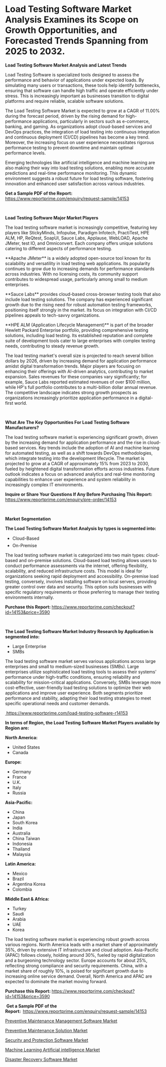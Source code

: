<p><h1>Load Testing Software Market Analysis Examines its Scope on Growth Opportunities, and Forecasted Trends Spanning from 2025 to 2032.</h1></p><p><strong>Load Testing Software Market Analysis and Latest Trends</strong></p>
<p><p>Load Testing Software is specialized tools designed to assess the performance and behavior of applications under expected loads. By simulating many users or transactions, these tools help identify bottlenecks, ensuring that software can handle high traffic and operate efficiently under stress. This is increasingly important as businesses transition to digital platforms and require reliable, scalable software solutions.</p><p>The Load Testing Software Market is expected to grow at a CAGR of 11.00% during the forecast period, driven by the rising demand for high-performance applications, particularly in sectors such as e-commerce, banking, and gaming. As organizations adopt cloud-based services and DevOps practices, the integration of load testing into continuous integration and continuous deployment (CI/CD) pipelines has become a key trend. Moreover, the increasing focus on user experience necessitates rigorous performance testing to prevent downtime and maintain optimal performance levels.</p><p>Emerging technologies like artificial intelligence and machine learning are also making their way into load testing solutions, enabling more accurate predictions and real-time performance monitoring. This dynamic environment suggests a robust future for load testing software, fostering innovation and enhanced user satisfaction across various industries.</p></p>
<p><strong>Get a Sample PDF of the Report:&nbsp;</strong> <a href="https://www.reportprime.com/enquiry/request-sample/14153?utm_campaign=1137&utm_medium=2&utm_source=Github&utm_content=ia&utm_term=20032025&utm_id=load-testing-software">https://www.reportprime.com/enquiry/request-sample/14153</a></p>
<p>&nbsp;</p>
<p><strong>Load Testing Software Major Market Players</strong></p>
<p><p>The load testing software market is increasingly competitive, featuring key players like StickyMinds, Infopulse, Paradigm Infotech, PractiTest, HPE ALM, HP, ReQtest, SoapUI, Sauce Labs, Applause, WebLOAD, Apache JMeter, test IO, and Omniconvert. Each company offers unique solutions catering to different aspects of performance testing.</p><p>**Apache JMeter** is a widely adopted open-source tool known for its scalability and versatility in load testing web applications. Its popularity continues to grow due to increasing demands for performance standards across industries. With no licensing costs, its community support contributes to widespread usage, particularly among small to medium enterprises.</p><p>**Sauce Labs** provides cloud-based cross-browser testing tools that also include load testing solutions. The company has experienced significant growth due to the rising need for robust automation testing frameworks, positioning itself strongly in the market. Its focus on integration with CI/CD pipelines appeals to tech-savvy organizations.</p><p>**HPE ALM (Application Lifecycle Management)** is part of the broader Hewlett Packard Enterprise portfolio, providing comprehensive testing solutions, including load testing. Its established reputation and complete suite of development tools cater to large enterprises with complex testing needs, contributing to steady revenue growth.</p><p>The load testing market's overall size is projected to reach several billion dollars by 2026, driven by increasing demand for application performance amidst digital transformation trends. Major players are focusing on enhancing their offerings with AI-driven analytics, contributing to market expansion. Sales revenues for these companies vary significantly; for example, Sauce Labs reported estimated revenues of over $100 million, while HP's full portfolio contributes to a multi-billion dollar annual revenue. The competitive landscape indicates strong growth prospects as organizations increasingly prioritize application performance in a digital-first world.</p></p>
<p>&nbsp;</p>
<p><strong>What Are The Key Opportunities For Load Testing Software Manufacturers?</strong></p>
<p><p>The load testing software market is experiencing significant growth, driven by the increasing demand for application performance and the rise in cloud-based services. Key trends include the adoption of AI and machine learning for automated testing, as well as a shift towards DevOps methodologies, which integrate testing into the development lifecycle. The market is projected to grow at a CAGR of approximately 15% from 2023 to 2030, fueled by heightened digital transformation efforts across industries. Future outlook indicates a focus on advanced analytics and real-time monitoring capabilities to enhance user experience and system reliability in increasingly complex IT environments.</p></p>
<p><strong>Inquire or Share Your Questions If Any Before Purchasing This Report:</strong> <a href="https://www.reportprime.com/enquiry/pre-order/14153?utm_campaign=1137&utm_medium=2&utm_source=Github&utm_content=ia&utm_term=20032025&utm_id=load-testing-software">https://www.reportprime.com/enquiry/pre-order/14153</a></p>
<p>&nbsp;</p>
<p><strong>Market Segmentation</strong></p>
<p><strong>The Load Testing Software Market Analysis by types is segmented into:</strong></p>
<p><ul><li>Cloud-Based</li><li>On-Premise</li></ul></p>
<p><p>The load testing software market is categorized into two main types: cloud-based and on-premise solutions. Cloud-based load testing allows users to conduct performance assessments via the internet, offering flexibility, scalability, and reduced infrastructure costs. This model is ideal for organizations seeking rapid deployment and accessibility. On-premise load testing, conversely, involves installing software on local servers, providing greater control over data and security. This option suits businesses with specific regulatory requirements or those preferring to manage their testing environments internally.</p></p>
<p><strong>Purchase this Report:&nbsp;</strong><a href="https://www.reportprime.com/checkout?id=14153&price=3590&utm_campaign=1137&utm_medium=2&utm_source=Github&utm_content=ia&utm_term=20032025&utm_id=load-testing-software">https://www.reportprime.com/checkout?id=14153&price=3590</a></p>
<p>&nbsp;</p>
<p><strong>The Load Testing Software Market Industry Research by Application is segmented into:</strong></p>
<p><ul><li>Large Enterprise</li><li>SMBs</li></ul></p>
<p><p>The load testing software market serves various applications across large enterprises and small to medium-sized businesses (SMBs). Large enterprises utilize sophisticated load testing tools to assess their systems’ performance under high-traffic conditions, ensuring reliability and scalability for mission-critical applications. Conversely, SMBs leverage more cost-effective, user-friendly load testing solutions to optimize their web applications and improve user experience. Both segments prioritize performance and stability, adapting their load testing strategies to meet specific operational needs and customer demands.</p></p>
<p><a href="https://www.reportprime.com/load-testing-software-r14153?utm_campaign=1137&utm_medium=2&utm_source=Github&utm_content=ia&utm_term=20032025&utm_id=load-testing-software">&nbsp;https://www.reportprime.com/load-testing-software-r14153</a></p>
<p><strong>In terms of Region, the Load Testing Software Market Players available by Region are:</strong></p>
<p>
    <p> <strong> North America: </strong>
        <ul>
            <li>United States</li>
            <li>Canada</li>
        </ul>
        </p> 
    <p> <strong> Europe: </strong>
        <ul>
            <li>Germany</li>
            <li>France</li>
            <li>U.K.</li>
            <li>Italy</li>
            <li>Russia</li>
        </ul>
        </p> 
    <p> <strong> Asia-Pacific: </strong>
        <ul>
            <li>China</li>
            <li>Japan</li>
            <li>South Korea</li>
            <li>India</li>
            <li>Australia</li>
            <li>China Taiwan</li>
            <li>Indonesia</li>
            <li>Thailand</li>
            <li>Malaysia</li>
        </ul>
        </p> 
    <p> <strong> Latin America: </strong>
        <ul>
            <li>Mexico</li>
            <li>Brazil</li>
            <li>Argentina Korea</li>
            <li>Colombia</li>
        </ul>
        </p> 
    <p> <strong> Middle East & Africa: </strong>
        <ul>
            <li>Turkey</li>
            <li>Saudi</li>
            <li>Arabia</li>
            <li>UAE</li>
            <li>Korea</li>
        </ul>
    </p>
    </p>
<p><p>The load testing software market is experiencing robust growth across various regions. North America leads with a market share of approximately 35%, driven by extensive IT infrastructure and cloud adoption. Asia-Pacific (APAC) follows closely, holding around 30%, fueled by rapid digitalization and a burgeoning technology sector. Europe accounts for about 25%, reflecting strong compliance and security requirements. China, with a market share of roughly 10%, is poised for significant growth due to increasing online service demand. Overall, North America and APAC are expected to dominate the market moving forward.</p></p>
<p><strong>Purchase this Report: </strong><a href="https://www.reportprime.com/checkout?id=14153&price=3590&utm_campaign=1137&utm_medium=2&utm_source=Github&utm_content=ia&utm_term=20032025&utm_id=load-testing-software">https://www.reportprime.com/checkout?id=14153&price=3590</a></p>
<p>&nbsp;<strong>Get a Sample PDF of the Report:&nbsp;&nbsp;</strong><a href="https://www.reportprime.com/enquiry/request-sample/14153?utm_campaign=1137&utm_medium=2&utm_source=Github&utm_content=ia&utm_term=20032025&utm_id=load-testing-software">https://www.reportprime.com/enquiry/request-sample/14153</a></p>
<p><strong></strong></p>
<p><p><a href="https://github.com/omemaeuseda/Market-Research-Report-List-1/blob/main/preventive-maintenance-management-software-market.md?utm_campaign=1137&utm_medium=2&utm_source=Github&utm_content=ia&utm_term=20032025&utm_id=load-testing-software">Preventive Maintenance Management Software Market</a></p><p><a href="https://github.com/doganaqev/Market-Research-Report-List-1/blob/main/preventive-maintenance-solution-market.md?utm_campaign=1137&utm_medium=2&utm_source=Github&utm_content=ia&utm_term=20032025&utm_id=load-testing-software">Preventive Maintenance Solution Market</a></p><p><a href="https://github.com/cevzarvargem/Market-Research-Report-List-1/blob/main/security-and-protection-software-market.md?utm_campaign=1137&utm_medium=2&utm_source=Github&utm_content=ia&utm_term=20032025&utm_id=load-testing-software">Security and Protection Software Market</a></p><p><a href="https://github.com/navodfetiya/Market-Research-Report-List-1/blob/main/machine-learning-artificial-intelligence-market.md?utm_campaign=1137&utm_medium=2&utm_source=Github&utm_content=ia&utm_term=20032025&utm_id=load-testing-software">Machine Learning Artificial intelligence Market</a></p><p><a href="https://github.com/yenagmah/Market-Research-Report-List-1/blob/main/disaster-recovery-software-market.md?utm_campaign=1137&utm_medium=2&utm_source=Github&utm_content=ia&utm_term=20032025&utm_id=load-testing-software">Disaster Recovery Software Market</a></p></p>